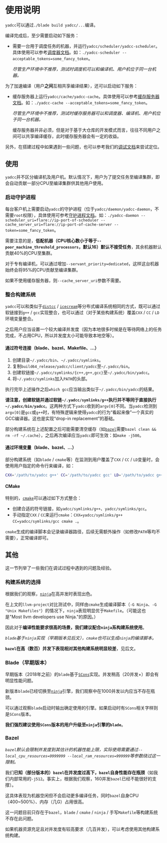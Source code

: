 # 使用说明

`yadcc`可以通过`./blade build yadcc/...`编译。

编译完成后，至少需要启动如下服务：

- 需要一台用于调度任务的机器，并运行`yadcc/scheduler/yadcc-scheduler`。具体使用可以参考[调度器文档](yadcc/doc/scheduler.md)。如：`./yadcc-scheduler --acceptable_tokens=some_fancy_token`。

  *尽管生产环境中不推荐，测试时调度机可以和编译机、用户机位于同一台机器。*

为了加速编译（用户**之间**互相共享编译结果），还可以启动如下服务：

- 缓存服务器上运行`yadcc/cache/yadcc-cache`。具体使用可以参考[缓存服务器文档](yadcc/doc/cache.md)。如：`./yadcc-cache --acceptable_tokens=some_fancy_token`。

  *尽管生产环境中不推荐，测试时缓存服务器可以和调度器、编译机、用户机位于同一台机器。*

  缓存服务器并非必须，但是对于基于大仓库的开发模式而言，往往不同用户之间可以共享编译缓存，此时缓存服务器会有一定的收益。

另外，在搭建过程中如果遇到一些问题，也可以参考我们的[调试文档](yadcc/doc/debugging.md)来尝试定位。

## 使用

`yadcc`并不区分编译机及用户机。默认情况下，用户为了提交任务至编译集群，即会自动贡献一部分CPU至编译集群供其他用户使用。

### 启动守护进程

每台客户机上需要启动`yadcc`的守护进程（位于`yadcc/daemon/yadcc-daemon`，不需要`root`权限），具体使用可参考[守护进程文档](yadcc/doc/daemon.md)。如：`./yadcc-daemon --scheduler_uri=flare://ip-port-of-scheduler --cache_server_uri=flare://ip-port-of-cache-server --token=some_fancy_token`。

需要注意的是，**低配机器（CPU核心数小于等于`--poor_machine_threshold_processors`，默认16）默认不接受任务**，其余机器默认贡献40%的CPU至集群。

对于专有编译机，可以通过增加`--servant_priority=dedicated`，这样这台机器始终会将95%的CPU贡献至编译集群。

如果不使用缓存服务器，则`--cache_server_uri`参数不需要。

### 整合构建系统

`yadcc`可以和类似于[`distcc`](https://github.com/distcc) / [`icecream`](https://github.com/icecc/icecream)等分布式编译系统相同的方式，既可以通过软链接到`g++` / `gcc`实现整合，也可以通过（对于某些构建系统）覆盖`CXX` / `CC` / `LD`环境变量整合。

之后用户应当设置一个较大编译并发度（因为本地很多时候是在等待网络上的任务完成，不占用CPU，所以并发度太小可能导致本地空等）。

#### 通过符号连接（blade、bazel、Makefile、...）

1. 创建目录`~/.yadcc/bin`、`~/.yadcc/symlinks`。
2. 复制`build64_release/yadcc/client/yadcc`至`~/.yadcc/bin`。
3. 创建软链接`~/.yadcc/symlinks/{c++,g++,gcc}`至`~/.yadcc/bin/yadcc`。
4. 将`~/.yadcc/symlinks`加入`PATH`的头部。

执行完毕上述操作之后`which gcc`应当输出类似于`~/.yadcc/bin/yadcc`的结果。

**请注意，创建软链并通过软链`~/.yadcc/symlinks/g++`执行并不等同于直接执行`~/.yadcc/bin/yadcc`**。这两种方式下`yadcc`收到的`argv[0]`不同。当`yadcc`检测到`argv[0]`是`gcc`或`g++`时，有特殊逻辑来使得`yadcc`的行为“看起来像”一个真实的GCC编译器。这也是实现“drop-in replacement”的基础。

部分构建系统在上述配置之后可能需要清空缓存（如[`bazel`](https://bazel.build)需要`bazel clean && rm -rf ~/.cache`），之后再次编译应当`yadcc`即可生效：如`make -j500`。

#### 通过环境变量（blade、bazel、...）

部分构建系统（如`blade` / `cmake`等）在监测到用户覆盖了`CXX` / `CC` / `LD`变量时，会使用用户指定的命令行来编译，如：

```bash
CXX='/path/to/yadcc g++' CC='/path/to/yadcc gcc' LD='/path/to/yadcc g++' ./blade build //path/to:target -j500
```

#### CMake

特别的，[`cmake`](https://cmake.org)可以通过如下方式整合：

- 创建合适的符号链接，如`yadcc/symlinks/g++`、`yadcc/symlinks/gcc`。
- 手动指定`CXX` / `CC`来运行`cmake`：`CXX=yadcc/symlinks/g++ CC=yadcc/symlinks/gcc cmake .`。

`cmake`生成的编译脚本会记录编译器路径，后续无需额外操作（如修改`PATH`等均不需要），正常编译即可。

## 其他

这一节列举了一些我们在调试过程中遇到的问题及经验。

### 构建系统的选择

根据我们的观察，[`ninja`](https://ninja-build.org/)在高并发时表现出色。

在上文的`llvm-project`对比测试中，同样由`cmake`生成编译脚本（`-G Ninja`、`-G "Unix Makefiles"`）的情况下，`ninja`表现明显优于`Makefile`。（可能这也是"Most llvm developers use Ninja."的原因。）

因此对于**编译性能要求很高的场景，我们建议配合`ninja`系构建系统使用**。

*`blade`基于`ninja`实现（早期版本见后文），`cmake`也可以生成`ninja`的编译脚本。*

**`bazel`在高（数百）并发下表现相对其他构建系统明显较差**，见后文。

### Blade（早期版本）

早期版本（2018年之前）的`blade`基于[`SCons`](https://scons.org)实现。并发稍高（20并发+）即会有明显性能问题。

新版本`blade`已经切换至[`ninja`](https://ninja-build.org)引擎，我们观察中在1000并发以内应当不存在瓶颈。

可以通过观察`blade`启动时输出确定使用的引擎。如果启动时有`SCons`相关字样则是`SCons`版本。

**我们强烈建议使用`SCons`版本的用户升级至`ninja`引擎的`blade`**。

### Bazel

*`bazel`默认会限制并发度到其估计的机器性能上限，实际使用需要通过`--local_cpu_resources=9999999 --local_ram_resources=999999`等参数绕过这一限制。*

我们**已知（部分版本的）`bazel`在并发度过高下，`bazel`自身性能存在瓶颈**（如我们内部常用的`-j512`。事实上，根据我们观察，160并发`bazel`已经不能很好的支撑）。

这具体表现为机器空闲但不会启动更多编译任务，同时`bazel`自身CPU（400~500%）、内存（几G）占用很高。

这一问题目前只存在于`bazel`，`blade` / `cmake` / `ninja` / 手写`Makefile`等构建系统不存在此问题。

如果机器资源充足且对并发度有较高要求（几百并发），可以考虑使用其他构建系统构建。
